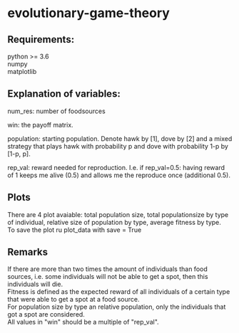 # evolutionary-game-theory

## Requirements:
python >= 3.6  
numpy  
matplotlib   

## Explanation of variables:
num_res: number of foodsources

win: the payoff matrix.

population: starting population. Denote hawk by [1], dove by [2] and a mixed strategy that plays hawk with probability p and dove with probability 1-p by [1-p, p].

rep_val: reward needed for reproduction. I.e. if rep_val=0.5: having reward of 1 keeps me alive (0.5) and allows me the reproduce once (additional 0.5).

## Plots
There are 4 plot avaiable: total population size, total populationsize by type of individual, relative size of population by type, average fitness by type.  
To save the plot ru plot_data with save = True  

## Remarks
If there are more than two times the amount of individuals than food sources, i.e. some individuals will not be able to get a spot, then this individuals will die.  
Fitness is defined as the expected reward of all individuals of a certain type that were able to get a spot at a food source.  
For population size by type an relative population, only the individuals that got a spot are considered.  
All values in "win" should be a multiple of "rep_val".  

